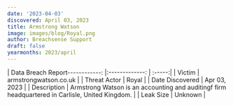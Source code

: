 ```yaml
---
date: '2023-04-03'
discovered: April 03, 2023
title: Armstrong Watson
image: images/blog/Royal.png
author: Breachsense Support
draft: false
yearmonths: 2023/april
---
```


| Data Breach Report------------:     |:-------------:    | :-----:|
| Victim      | armstrongwatson.co.uk      | 
| Threat Actor      | Royal      | 
| Date Discovered      | Apr 03, 2023      | 
| Description      | Armstrong Watson is an accounting and auditingf firm headquartered in Carlisle, United Kingdom.      | 
| Leak Size      | Unknown      | 

